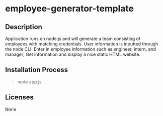 # employee-generator-template
## Description 
Application runs on node.js and will generate a team consisting of employees with matching credentials. User information is inputted through the node CLI. Enter in employee information such as engineer, intern, and manager; Get information and display a nice static HTML website.

## Installation Process
>node app.js

## Licenses 
None

